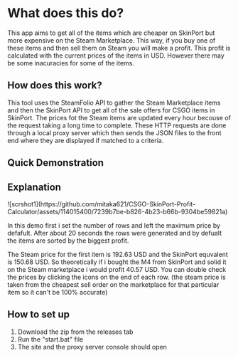 <h1>What does this do?</h1>
<p>This app aims to get all of the items which are cheaper on SkinPort but more expensive on the Steam Marketplace. This way, if you buy one of these items and then sell them on Steam you will make a profit. This profit is calculated with the current prices of the items in USD. However there may be some inacuracies for some of the items.</p>
<h2>How does this work?</h2>
<p>This tool uses the SteamFolio API to gather the Steam Marketplace items and then the SkinPort API to get all of the sale offers for CSGO items in SkinPort. The prices fot the Steam items are updated every hour becouse of the request taking a long time to complete. These HTTP requests are done through a local proxy server which then sends the JSON files to the front end where they are displayed if matched to a criteria.</p>
<h2>Quick Demonstration</h2>

<h2>Explanation</h2>
![scrshot1](https://github.com/mitaka621/CSGO-SkinPort-Profit-Calculator/assets/114015400/7239b7be-b826-4b23-b66b-9304be59821a)


<p>In this demo first i set the number of rows and left the maximum price by defafult. After about 20 seconds the rows were generated and by defualt the items are sorted by the biggest profit.</p>
<p>The Steam price for the first item is 192.63 USD and the SkinPort equvalent is 150.68 USD. So theoretically if i bought the M4 from SkinPort and solid it on the Steam marketplace i would profit 40.57 USD. You can double check the prices by clicking the icons on the end of each row. (the steam price is taken from the cheapest sell order on the marketplace for that particular item so it can't be 100% accurate)</p>
<h2>How to set up</h2>
<ol>
  <li>Download the zip from the releases tab</li>
   <li>Run the "start.bat" file</li>
  <li>The site and the proxy server console should open</li>
</ol>
